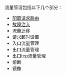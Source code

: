 流量管理包括以下几个部分：
- [配置请求路由](./config-request-routing.md)
- [故障注入](./)
- 流量迁移
- 请求超时设置
- 入口流量管理
- 出口流量管理
- 出口tcp流量管理
- 熔断
- 镜像